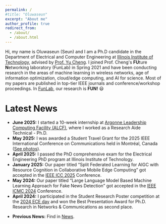 ```yaml
---
permalink: /
#title: "Oluwaseun"
excerpt: "About me"
author_profile: true
redirect_from: 
  - /about/
  - /about.html
---
```


Hi, my name is Oluwaseun (Seun) and I am a Ph.D candidate in the Department of Electrical and Computer Engineering at [Illinois Institute of Technology](https://www.iit.edu/), advised by [Prof. Yu Cheng](http://www.ece.iit.edu/~yucheng/). I joined Prof. Cheng's **FU**ture **N**etworking laboratory (FunLab) in Spring 2021 and have been conducting research in the areas of machine learning in wireless networks, age of information optimization, cloud/edge computing, and AI for science. Most of my papers are published in top-tier IEEE journals and conference/workshop proceedings. In [FunLab](http://www.ece.iit.edu/~funlab/), our research is **FUN!** <span>&#128515;</span>

Latest News
=======
<ul>
  <li><strong>June 2025:</strong> I started a 10-week internship at <a href="https://www.alcf.anl.gov/">Argonne Leadership Computing Facility (ALCF)</a>, where I worked as a Research Aide Technical - Ph.D.</li>
  <li><strong>May 2025:</strong> I was awarded a Student Travel Grant for the 2025 IEEE International Conference on Communications held in Montréal, Canada (<a href="https://seunaj.github.io/photos#ieeeicc25/">See photos</a>).</li>
  <li><strong>April 2025:</strong> I passed the PhD comprehensive exam for the Electrical Engineering PhD program at Illinois Institute of Technology.</li>
  <li><strong>January 2025:</strong> Our paper titled “Split Federated Learning for AIGC with Resource Cognition in Collaborative Mobile Edge Computing” got accepted in the <a href="https://icc2025.ieee-icc.org/">IEEE ICC 2025</a> Conference.</li>
  <li><strong>May 2024:</strong> Our paper titled “Large Language Model Based Machine Learning Approach for Fake News Detection” got accepted in the <a href="http://www.meta-computing.info/index.html">IEEE ICMC 2024</a> Conference.</li>
  <li><strong>April 2024:</strong> I participated in the Student Research Poster competition at the <a href="https://www.iit.edu/news/2024-ece-day-seminar-and-student-research-competition">2024 ECE day</a> and won the Best Presentation Award for Ph.D. Research in Networks & Communications as second place.</li>
</ul>

- **Previous News:** Find in [News](news.html).
